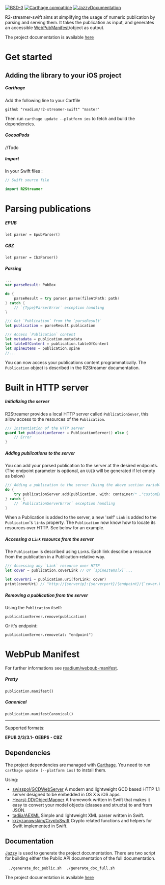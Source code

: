 [![BSD-3](https://img.shields.io/badge/License-BSD--3-brightgreen.svg)](https://opensource.org/licenses/BSD-3-Clause)
[![Carthage compatible](https://img.shields.io/badge/Carthage-compatible-4BC51D.svg?style=flat)](https://github.com/Carthage/Carthage)
[![JazzyDocumentation](https://img.shields.io/badge/Jazzy--Documentation-63%25-lightgrey.svg)](https://readium.github.io/r2-streamer-swift/)

R2-streamer-swift aims at simplifying the usage of numeric publication by parsing and serving them.
It takes the publication as input, and generates an accessible [WebPubManifest](https://github.com/readium/webpub-manifest)/object as output.

The project documentation is available [here](https://readium.github.io/r2-streamer-swift/)

# Get started

## Adding the library to your iOS project

##### Carthage

Add the following line to your Cartfile

`github "readium/r2-streamer-swift" "master"`

Then run `carthage update --platform ios` to fetch and build the dependencies.

##### CocoaPods

//Todo

##### Import

In your Swift files :

```Swift
// Swift source file

import R2Streamer
```

# Parsing publications

##### EPUB
`let parser = EpubParser()`

##### CBZ
`let parser = CbzParser()`

##### Parsing
```Swift
...
var parseResult: PubBox

do {
    parseResult = try parser.parse(fileAtPath: path)
} catch {
    // `{Type}ParserError` exception handling
}

/// Get `Publication` from the `parseResult`
let publication = parseResult.publication

/// Access `Publication` content
let metadata = publication.metadata
let tableOfContent = publication.tableOfContent
let spineItems = publication.spine
//...
```

You can now access your publications content programmatically. The `Publication` object is described in the R2Streamer documentation.

# Built in HTTP server

##### Initializing the server
R2Streamer provides a local HTTP server called `PublicationSever`, this allow access to the resources of the `Publication`.

```Swift
/// Instantiation of the HTTP server
guard let publicationServer = PublicationServer() else {
    // Error
}
```

##### Adding publications to the server
You can add your parsed publication to the server at the desired endpoints. (The endpoint parameter is optional, an `UUID` will be generated if let empty as below)

```Swift
/// Adding a publication to the server (Using the above section variables)
do {
    try publicationServer.add(publication, with: container/* ,"customEndpoint" */)
} catch {
    // `PublicationServerError` exception handling
}
```

When a Publication is added to the server, a new 'self' `Link` is added to the `Publication`'s `links` property.
The `Publication` now know how to locate its resources over HTTP. See below for an example.

##### Accessing a `Link` resource from the server
The `Publication` is described using `Link`s. Each link describe a resource from the publication in a Publication-relative way.

```Swift
/// Accessing any `Link` resource over HTTP
let cover = publication.coverLink // Or `spineItems[x]`...

let coverUri = publication.uri(forLink: cover)
print(coverUri) // "http://{serverip}:{serverport}/{endpoint}/{`cover.href`}"
```

##### Removing a publication from the server
Using the `Publication` itself:

`publicationServer.remove(publication)`

Or it's endpoint:

`publicationServer.remove(at: "endpoint")`

# WebPub Manifest

For further informations see [readium/webpub-manifest](https://github.com/readium/webpub-manifest).

##### Pretty
`publication.manifest()`

##### Canonical
`publication.manifestCanonical()`

_________

Supported formats: 

**EPUB 2/3/3.1- OEBPS - CBZ**

## Dependencies

The project dependencies are managed with [Carthage](https://github.com/Carthage/Carthage).
You need to run `carthage update (--platform ios)` to install them.

Using:
- [swisspol/GCDWebServer](https://github.com/swisspol/GCDWebServer) A modern and lightweight GCD based HTTP 1.1 server designed to be embedded in OS X & iOS apps.
- [Hearst-DD/ObjectMapper](https://github.com/Hearst-DD/ObjectMapper) A framework written in Swift that makes it easy to convert your model objects (classes and structs) to and from JSON.
- [tadija/AEXML](https://github.com/tadija/AEXML) Simple and lightweight XML parser written in Swift.
- [krzyzanowskim/CryptoSwift](https://github.com/krzyzanowskim/CryptoSwift) Crypto related functions and helpers for Swift implemented in Swift.

## Documentation

[Jazzy](https://github.com/realm/jazzy) is used to generate the project documentation.
There are two script for building either the Public API documentation of the full documentation.

    `./generate_doc_public.sh`
    `./generate_doc_full.sh`


The project documentation is available [here](https://readium.github.io/r2-streamer-swift/)
